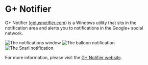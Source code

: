 # G+ Notifier

G+ Notifier ([gplusnotifier.com](http://gplusnotifier.com)) is a Windows utility that sits in the notification area and
alerts you to notifications in the Google+ social network.

![The notifications window](http://gplusnotifier.com/Images/Notifications.png)
![The balloon notification](http://gplusnotifier.com/Images/Balloon.png)
![The Snarl notification](http://gplusnotifier.com/Images/Snarl.png)

For more information, please visit the [G+ Notifier website](http://gplusnotifier.com).